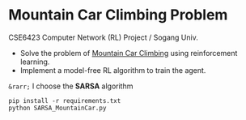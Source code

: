 # Mountain Car Climbing Problem
CSE6423 Computer Network (RL) Project / Sogang Univ.
* Solve the problem of [Mountain Car Climbing](https://www.gymlibrary.ml/environments/classic_control/mountain_car/
) using reinforcement learning.
* Implement a model-free RL algorithm to train the agent.

`&rarr;` I choose the **SARSA** algorithm

```shell
pip install -r requirements.txt
python SARSA_MountainCar.py
```